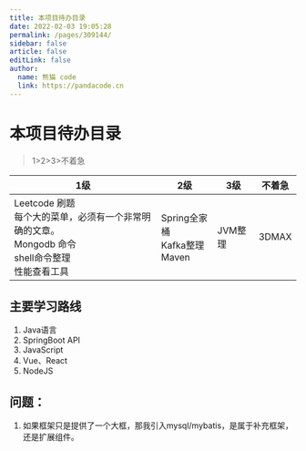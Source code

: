 ```yaml
---
title: 本项目待办目录
date: 2022-02-03 19:05:28
permalink: /pages/309144/
sidebar: false
article: false
editLink: false
author: 
  name: 熊猫 code
  link: https://pandacode.cn
---
```

# 本项目待办目录

> 1>2>3>不着急

| 1级                                                          | 2级                                       | 3级          | 不着急     |
| ------------------------------------------------------------ | ----------------------------------------- | ------------ | ---------- |
| Leetcode 刷题<br/>每个大的菜单，必须有一个非常明确的文章。<br/>Mongodb 命令<br/>shell命令整理<br/>性能查看工具<br/> | Spring全家桶<br/>Kafka整理<br/>Maven<br/> | JVM整理<br/> | 3DMAX<br/> |

## 主要学习路线

1. Java语言
2. SpringBoot API
3. JavaScript
4. Vue、React
5. NodeJS



## 问题：

1. 如果框架只是提供了一个大框，那我引入mysql/mybatis，是属于补充框架，还是扩展组件。
